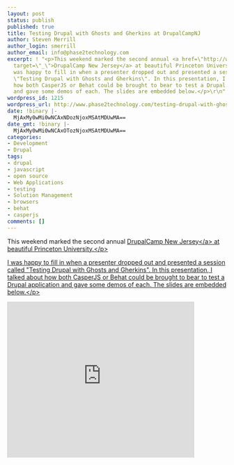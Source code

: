 ```yaml
---
layout: post
status: publish
published: true
title: Testing Drupal with Ghosts and Gherkins at DrupalCampNJ
author: Steven Merrill
author_login: smerrill
author_email: info@phase2technology.com
excerpt: ! "<p>This weekend marked the second annual <a href=\"http://www.drupalcampnj.org/\"
  target=\"_\">DrupalCamp New Jersey</a> at beautiful Princeton University.</p>\r\n<p>I
  was happy to fill in when a presenter dropped out and presented a session called
  \"Testing Drupal with Ghosts and Gherkins\". In this presentation, I talked about
  how both CasperJS or Behat could be brought to bear to test a Drupal application
  and gave some demos of each. The slides are embedded below.</p>\r\n"
wordpress_id: 1215
wordpress_url: http://www.phase2technology.com/testing-drupal-with-ghosts-and-gherkins-at-drupalcampnj/
date: !binary |-
  MjAxMy0wMi0wNCAxNDozNjoxMSAtMDUwMA==
date_gmt: !binary |-
  MjAxMy0wMi0wNCAxOTozNjoxMSAtMDUwMA==
categories:
- Development
- Drupal
tags:
- drupal
- javascript
- open source
- Web Applications
- testing
- Solution Management
- browsers
- behat
- casperjs
comments: []
---
```

<p>This weekend marked the second annual <a href="http:&#47;&#47;www.drupalcampnj.org&#47;" target="_">DrupalCamp New Jersey<&#47;a> at beautiful Princeton University.<&#47;p></p>
<p>I was happy to fill in when a presenter dropped out and presented a session called "Testing Drupal with Ghosts and Gherkins". In this presentation, I talked about how both CasperJS or Behat could be brought to bear to test a Drupal application and gave some demos of each. The slides are embedded below.<&#47;p></p>
<p><iframe src="http:&#47;&#47;www.slideshare.net&#47;slideshow&#47;embed_code&#47;16322739?rel=0" width="427" height="356" frameborder="0" marginwidth="0" marginheight="0" scrolling="no" style="border:1px solid #CCC;border-width:1px 1px 0;margin-bottom:5px" allowfullscreen webkitallowfullscreen mozallowfullscreen> <&#47;iframe><br &#47;></p>
<div style="margin-bottom:5px"> <strong> <a href="http:&#47;&#47;www.slideshare.net&#47;Phase2Technology&#47;testing-withghostsandgherkins" title="Testing Drupal with Ghosts and Gherkin" target="_blank">Testing Drupal with Ghosts and Gherkin<&#47;a> <&#47;strong> from <strong><a href="http:&#47;&#47;www.slideshare.net&#47;Phase2Technology" target="_blank">Phase2 Technology<&#47;a><&#47;strong> <&#47;div><br />
<&#47;p>
<p>Here are some links to the items demoed in the presentation so that you can give them a shot on your own sites.<&#47;p></p>
<p>Information about CasperJS is available at its website, <a href="http:&#47;&#47;casperjs.org&#47;">casperjs.org<&#47;a>. You can read more about CasperJS's parent project, PhantomJS, at <a href="http:&#47;&#47;phantomjs.org&#47;">phantomjs.org<&#47;a>.<&#47;p></p>
<p>The sample CasperJS scripts adapted from our Testing with Friendly Ghosts presentation are available on GitHub at <a href="https:&#47;&#47;github.com&#47;ericduran&#47;friendly-ghosts-examples">github.com&#47;ericduran&#47;friendly-ghosts-examples<&#47;a>.<&#47;p></p>
<p>Similarly, documentation for both Behat and the Mink browser-testing extension is available at <a href="http:&#47;&#47;behat.org&#47;">behat.org<&#47;a>. <&#47;p></p>
<p>If you'd like to try out a sample project that uses Behat and Mink and one custom Mink step definition to test some sample assertions on the Phase2 website, it's on GitHub at <a href="https:&#47;&#47;github.com&#47;phase2&#47;behat-phase2tech&#47;">github.com&#47;phase2&#47;behat-phase2tech&#47;<&#47;a>.<&#47;p></p>
<p>Finally, our set of Drupal-based Behat and Mink step definitions are released as Open Source on GitHub at <a href="https:&#47;&#47;github.com&#47;phase2&#47;behat-drupal-extension">github.com&#47;phase2&#47;behat-drupal-extension<&#47;a>.<&#47;p></p>
